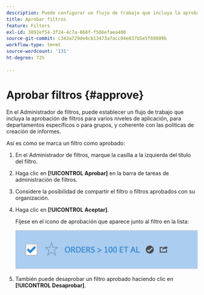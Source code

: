 ```yaml
---
description: Puede configurar un flujo de trabajo que incluya la aprobación de filtros para varios niveles de aplicación, para departamentos específicos o para grupos, y coherente con las políticas de creación de informes.
title: Aprobar filtros
feature: Filters
exl-id: 3892ef54-3f24-4c7a-868f-f566efaea400
source-git-commit: c343a729de4cb13473a7acc04e837b5e5f69809b
workflow-type: tm+mt
source-wordcount: '131'
ht-degree: 72%

---
```


# Aprobar filtros {#approve}

En el Administrador de filtros, puede establecer un flujo de trabajo que incluya la aprobación de filtros para varios niveles de aplicación, para departamentos específicos o para grupos, y coherente con las políticas de creación de informes.

Así es como se marca un filtro como aprobado:

1. En el Administrador de filtros, marque la casilla a la izquierda del título del filtro.

1. Haga clic en **[!UICONTROL Aprobar]** en la barra de tareas de administración de filtros.

1. Considere la posibilidad de compartir el filtro o filtros aprobados con su organización.

1. Haga clic en **[!UICONTROL Aceptar]**.

   Fíjese en el icono de aprobación que aparece junto al filtro en la lista:

   ![Administrador de filtros que muestra que los pedidos superiores a 100 están aprobados para uso compartido.](assets/seg_approved.png)

1. También puede desaprobar un filtro aprobado haciendo clic en **[!UICONTROL Desaprobar]**.
